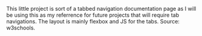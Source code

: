 This little project is sort of a tabbed navigation documentation page as I will be using this as my referrence for future projects that will require tab navigations. The layout is mainly flexbox and JS for the tabs. Source: w3schools.

